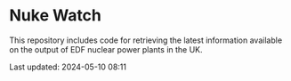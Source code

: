 # Nuke Watch

This repository includes code for retrieving the latest information available on the output of EDF nuclear power plants in the UK.

Last updated: 2024-05-10 08:11